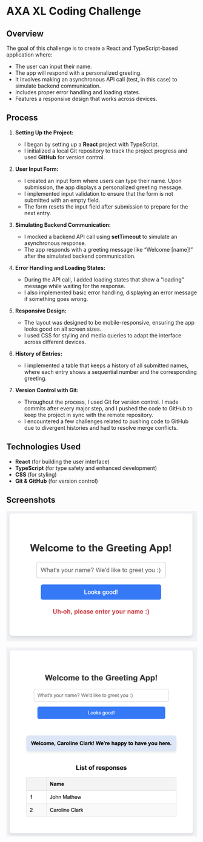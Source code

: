 # AXA XL Coding Challenge

## Overview

The goal of this challenge is to create a React and TypeScript-based application where:

- The user can input their name.
- The app will respond with a personalized greeting.
- It involves making an asynchronous API call (test, in this case) to simulate backend communication.
- Includes proper error handling and loading states.
- Features a responsive design that works across devices.

## Process

1. **Setting Up the Project:**
   - I began by setting up a **React** project with TypeScript.
   - I initialized a local Git repository to track the project progress and used **GitHub** for version control.

2. **User Input Form:**
   - I created an input form where users can type their name. Upon submission, the app displays a personalized greeting message.
   - I implemented input validation to ensure that the form is not submitted with an empty field.
   - The form resets the input field after submission to prepare for the next entry.

3. **Simulating Backend Communication:**
   - I mocked a backend API call using **setTimeout** to simulate an asynchronous response.
   - The app responds with a greeting message like “Welcome [name]!” after the simulated backend communication.

4. **Error Handling and Loading States:**
   - During the API call, I added loading states that show a "loading" message while waiting for the response.
   - I also implemented basic error handling, displaying an error message if something goes wrong.

5. **Responsive Design:**
   - The layout was designed to be mobile-responsive, ensuring the app looks good on all screen sizes.
   - I used CSS for styling and media queries to adapt the interface across different devices.

6. **History of Entries:**
   - I implemented a table that keeps a history of all submitted names, where each entry shows a sequential number and the corresponding greeting.

7. **Version Control with Git:**
   - Throughout the process, I used Git for version control. I made commits after every major step, and I pushed the code to GitHub to keep the project in sync with the remote repository.
   - I encountered a few challenges related to pushing code to GitHub due to divergent histories and had to resolve merge conflicts. 

## Technologies Used

- **React** (for building the user interface)
- **TypeScript** (for type safety and enhanced development)
- **CSS** (for styling)
- **Git & GitHub** (for version control)

## Screenshots

![Image 1](./Screenshots/Image1.png)

![Image 2](./Screenshots/Image2.png)
